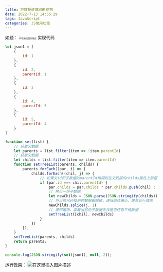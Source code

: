 ```yaml
---
title: 将数据转成树形结构
date: 2022-7-13 14:55:29
tags: JavaScript
categories: JS常用功能
---
```


如题：
<img src="https://img-blog.csdnimg.cn/d6303635304d41e882de3be3d6696abc.jpeg" alt="请添加图片描述" style="zoom: 50%;" />
实现代码

```javascript
let json1 = [
    {
        id: 1
    },
    {
        id: 2,
        parentId: 1
    },
    {
        id: 3
    },
    {
        id: 4,
        parentId: 3
    },
    {
        id: 5,
        parentId: 4
    }
]

function set(list) {
    // 获取父数据
    let parents = list.filter(item => !item.parentId)
    // 获取父数据
    let childs = list.filter(item => item.parentId)
    function setTreeList(parents, childs) {
        parents.forEach((par, i) => {
            childs.forEach((chil, j) => {
                // 如果父id和子数据的parentId相同则往父数据的childs属性上赋值
                if (par.id === chil.parentId) {
                    par.childs = par.childs ? par.childs.push(chil) : [chil]
                    // 拷贝一份子数据
                    let newChilds = JSON.parse(JSON.stringify(childs))
                    // 将当前已经找到的数据删除掉，递归继续遍历，提高运行效率
                    newChilds.splice(j, 1)
                    // 递归遍历，拿着当前的子数据去找是否还有三级数据
                    setTreeList([chil], newChilds)
                }
            })
        });
    }
    setTreeList(parents, childs)
    return parents;
}

console.log(JSON.stringify(set(json1), null, 2));
```
运行效果：
![在这里插入图片描述](https://img-blog.csdnimg.cn/051b41f766724313a79df28e1a908219.png)
